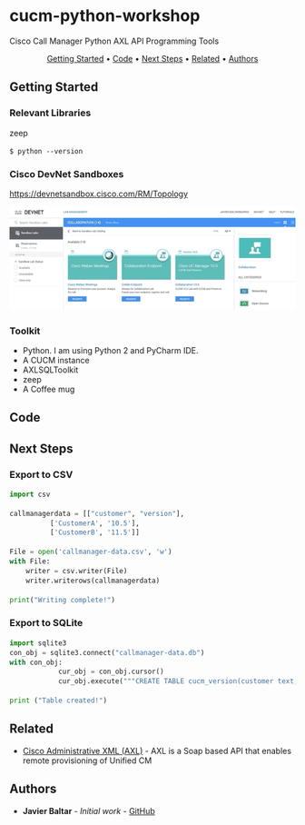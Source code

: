 # cucm-python-workshop
Cisco Call Manager Python AXL API Programming Tools

<p align="center">
  <a href="#Getting-Started">Getting Started</a> •
  <a href="#Code">Code</a> •
  <a href="#Next-Steps">Next Steps</a> •
  <a href="#related">Related</a> •
  <a href="#Authors">Authors</a>
</p>

## Getting Started


### Relevant Libraries

zeep

`$ python --version`

### Cisco DevNet Sandboxes
https://devnetsandbox.cisco.com/RM/Topology

![](ciscoDevnetSandboxes.gif)

### Toolkit

- Python. I am using Python 2 and PyCharm IDE.
- A CUCM instance
- AXLSQLToolkit 
- zeep
- A Coffee mug 

## Code

## Next Steps
### Export to CSV 

```python
import csv
 
callmanagerdata = [["customer", "version"],
          ['CustomerA', '10.5'],
          ['CustomerB', '11.5']]
 
File = open('callmanager-data.csv', 'w')
with File:
    writer = csv.writer(File)
    writer.writerows(callmanagerdata)
     
print("Writing complete!")
```

### Export to SQLite

```python
import sqlite3
con_obj = sqlite3.connect("callmanager-data.db")
with con_obj:
            cur_obj = con_obj.cursor()
            cur_obj.execute("""CREATE TABLE cucm_version(customer text, version text)""")

print ("Table created!")
```

## Related

* [Cisco Administrative XML (AXL)](https://developer.cisco.com/site/axl/) - AXL is a Soap based API that enables remote provisioning of Unified CM

 

## Authors

* **Javier Baltar** - *Initial work* - [GitHub](https://github.com/JavierBaltar)
